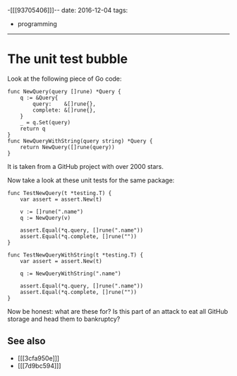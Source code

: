 -[[[93705406]]]--
date: 2016-12-04
tags:
  - programming
---

# The unit test bubble

Look at the following piece of Go code:

```
func NewQuery(query []rune) *Query {
	q := &Query{
		query:    &[]rune{},
		complete: &[]rune{},
	}
	_ = q.Set(query)
	return q
}
func NewQueryWithString(query string) *Query {
	return NewQuery([]rune(query))
}
```

It is taken from a GitHub project with over 2000 stars.

Now take a look at these unit tests for the same package:

```
func TestNewQuery(t *testing.T) {
	var assert = assert.New(t)

	v := []rune(".name")
	q := NewQuery(v)

	assert.Equal(*q.query, []rune(".name"))
	assert.Equal(*q.complete, []rune(""))
}

func TestNewQueryWithString(t *testing.T) {
	var assert = assert.New(t)

	q := NewQueryWithString(".name")

	assert.Equal(*q.query, []rune(".name"))
	assert.Equal(*q.complete, []rune(""))
}
```

Now be honest: what are these for? Is this part of an attack to eat all GitHub storage and head them to bankruptcy?

## See also

* [[[3cfa950e]]]
* [[[7d9bc594]]]

